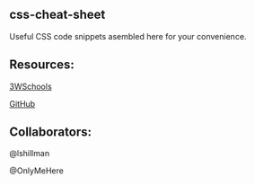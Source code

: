 ## css-cheat-sheet

Useful CSS code snippets asembled here for your convenience. 


## Resources:



[3WSchools](https://www.w3schools.com/css/css_howto.asp)

[GitHub](https://github.com/)



## Collaborators:

@lshillman

@OnlyMeHere


